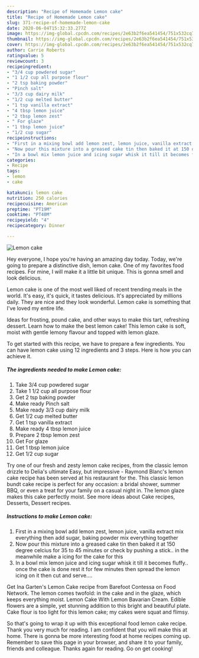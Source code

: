 ```yaml
---
description: "Recipe of Homemade Lemon cake"
title: "Recipe of Homemade Lemon cake"
slug: 371-recipe-of-homemade-lemon-cake
date: 2020-06-04T15:32:33.277Z
image: https://img-global.cpcdn.com/recipes/2e63b2f6ea541454/751x532cq70/lemon-cake-recipe-main-photo.jpg
thumbnail: https://img-global.cpcdn.com/recipes/2e63b2f6ea541454/751x532cq70/lemon-cake-recipe-main-photo.jpg
cover: https://img-global.cpcdn.com/recipes/2e63b2f6ea541454/751x532cq70/lemon-cake-recipe-main-photo.jpg
author: Carrie Roberts
ratingvalue: 5
reviewcount: 3
recipeingredient:
- "3/4 cup powdered sugar"
- "1 1/2 cup all purpose flour"
- "2 tsp baking powder"
- "Pinch salt"
- "3/3 cup dairy milk"
- "1/2 cup melted butter"
- "1 tsp vanilla extract"
- "4 tbsp lemon juice"
- "2 tbsp lemon zest"
- " For glaze"
- "1 tbsp lemon juice"
- "1/2 cup sugar"
recipeinstructions:
- "First in a mixing bowl add lemon zest, lemon juice, vanilla extract mix everything then add sugar, baking powder mix everything together"
- "Now pour this mixture into a greased cake tin then baked it at 150 degree celcius for 35 to 45 minutes or check by pushing a stick.. in the meanwhile make a icing for the cake for this"
- "In a bowl mix lemon juice and icing sugar whisk it till it becomes fluffy.. once the cake is done rest it for few minutes then spread the lemon icing on it then cut and serve...."
categories:
- Recipe
tags:
- lemon
- cake

katakunci: lemon cake 
nutrition: 250 calories
recipecuisine: American
preptime: "PT19M"
cooktime: "PT40M"
recipeyield: "4"
recipecategory: Dinner

---
```



![Lemon cake](https://img-global.cpcdn.com/recipes/2e63b2f6ea541454/751x532cq70/lemon-cake-recipe-main-photo.jpg)

Hey everyone, I hope you're having an amazing day today. Today, we're going to prepare a distinctive dish, lemon cake. One of my favorites food recipes. For mine, I will make it a little bit unique. This is gonna smell and look delicious.

Lemon cake is one of the most well liked of recent trending meals in the world. It's easy, it's quick, it tastes delicious. It's appreciated by millions daily. They are nice and they look wonderful. Lemon cake is something that I've loved my entire life.

Ideas for frosting, pound cake, and other ways to make this tart, refreshing dessert. Learn how to make the best lemon cake! This lemon cake is soft, moist with gentle lemony flavour and topped with lemon glaze.


To get started with this recipe, we have to prepare a few ingredients. You can have lemon cake using 12 ingredients and 3 steps. Here is how you can achieve it.

<!--inarticleads1-->

##### The ingredients needed to make Lemon cake:

1. Take 3/4 cup powdered sugar
1. Take 1 1/2 cup all purpose flour
1. Get 2 tsp baking powder
1. Make ready Pinch salt
1. Make ready 3/3 cup dairy milk
1. Get 1/2 cup melted butter
1. Get 1 tsp vanilla extract
1. Make ready 4 tbsp lemon juice
1. Prepare 2 tbsp lemon zest
1. Get  For glaze
1. Get 1 tbsp lemon juice
1. Get 1/2 cup sugar


Try one of our fresh and zesty lemon cake recipes, from the classic lemon drizzle to Delia&#39;s ultimate Easy, but impressive - Raymond Blanc&#39;s lemon cake recipe has been served at his restaurant for the. This classic lemon bundt cake recipe is perfect for any occasion: a bridal shower, summer BBQ, or even a treat for your family on a casual night in. The lemon glaze makes this cake perfectly moist. See more ideas about Cake recipes, Desserts, Dessert recipes. 

<!--inarticleads2-->

##### Instructions to make Lemon cake:

1. First in a mixing bowl add lemon zest, lemon juice, vanilla extract mix everything then add sugar, baking powder mix everything together
1. Now pour this mixture into a greased cake tin then baked it at 150 degree celcius for 35 to 45 minutes or check by pushing a stick.. in the meanwhile make a icing for the cake for this
1. In a bowl mix lemon juice and icing sugar whisk it till it becomes fluffy.. once the cake is done rest it for few minutes then spread the lemon icing on it then cut and serve....


Get Ina Garten&#39;s Lemon Cake recipe from Barefoot Contessa on Food Network. The lemon comes twofold: in the cake and in the glaze, which keeps everything moist. Lemon Cake With Lemon Bavarian Cream. Edible flowers are a simple, yet stunning addition to this bright and beautiful plate. Cake flour is too light for this lemon cake; my cakes were squat and flimsy. 

So that's going to wrap it up with this exceptional food lemon cake recipe. Thank you very much for reading. I am confident that you will make this at home. There is gonna be more interesting food at home recipes coming up. Remember to save this page in your browser, and share it to your family, friends and colleague. Thanks again for reading. Go on get cooking!
